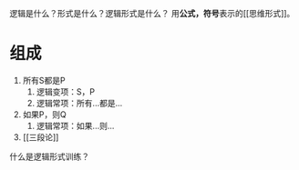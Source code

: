 逻辑是什么？形式是什么？逻辑形式是什么？
用**公式，符号**表示的[[思维形式]]。

# 组成
1. 所有S都是P
	1. 逻辑变项：S，P
	2. 逻辑常项：所有...都是...
2. 如果P，则Q
	1. 逻辑常项：如果...则...
3. [[三段论]] 

什么是逻辑形式训练？